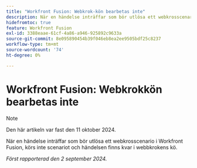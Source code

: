```yaml
---
title: "Workfront Fusion: Webkrok-kön bearbetas inte"
description: När en händelse inträffar som bör utlösa ett webkrosscenario i Workfront Fusion, körs inte scenariot och händelsen finns kvar i webbkrokens kö.
hidefromtoc: true
feature: Workfront Fusion
exl-id: 3388eaae-61cf-4a86-a946-925892c9633a
source-git-commit: 8e095890454b39f046eb8ea2ee9505bdf25c8237
workflow-type: tm+mt
source-wordcount: '74'
ht-degree: 0%

---
```


# Workfront Fusion: Webkrokkön bearbetas inte

>[!NOTE]
>
>Den här artikeln var fast den 11 oktober 2024.

När en händelse inträffar som bör utlösa ett webkrosscenario i Workfront Fusion, körs inte scenariot och händelsen finns kvar i webbkrokens kö.

_Först rapporterad den 2 september 2024._
